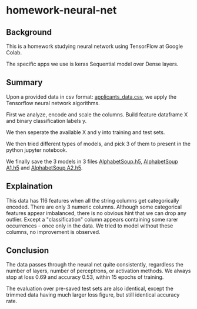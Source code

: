 # homework-neural-net

## Background

This is a homework studying neural network using TensorFlow at Google Colab.

The specific apps we use is keras Sequential model over Dense layers.

## Summary

Upon a provided data in csv format: [applicants_data.csv](Resources/applicants_data.csv), we apply the Tensorflow neural network algorithms.

First we analyze, encode and scale the columns. Build feature dataframe X and binary classification labels y.

We then seperate the available X and y into training and test sets.

We then tried different types of models, and pick 3 of them to present in the python jupyter notebook.

We finally save the 3 models in 3 files [AlphabetSoup.h5](AlphabetSoup.h5), [AlphabetSoup A1.h5](AlphabetSoup_A1.h5) and [AlphabetSoup A2.h5](AlphabetSoup_A2.h5).

## Explaination

This data has 116 features when all the string columns get categorically encoded. There are only 3 numeric columns. Although some categorical features appear imbalanced, there is no obvious hint that we can drop any outlier. Except a "classification" column appears containing some rarer occurrences - once only in the data. We tried to model without these columns, no improvement is observed.

## Conclusion

The data passes through the neural net quite consistently, regardless the number of layers, number of perceptrons, or activation methods. We always stop at loss 0.69 and accuracy 0.53, within 15 epochs of training. 

The evaluation over pre-saved test sets are also identical, except the trimmed data having much larger loss figure, but still identical accuracy rate.